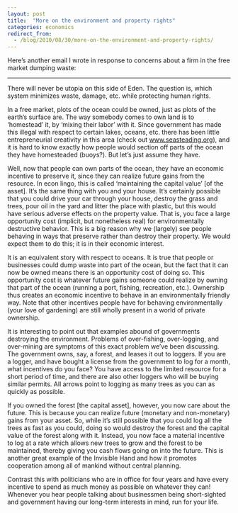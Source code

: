```yaml
---
layout: post
title:  "More on the environment and property rights"
categories: economics
redirect_from:
  - /blog/2010/08/30/more-on-the-environment-and-property-rights/
---
```


Here’s another email I wrote in response to concerns about a firm in the free market dumping waste:

---------------------------------

There will never be utopia on this side of Eden. The question is, which system minimizes waste, damage, etc. while protecting human rights.

<!-- more -->

In a free market, plots of the ocean could be owned, just as plots of the earth’s surface are. The way somebody comes to own land is to ‘homestead’ it, by ‘mixing their labor’ with it. Since government has made this illegal with respect to certain lakes, oceans, etc. there has been little entrepreneurial creativity in this area (check out www.seasteading.org), and it is hard to know exactly how people would section off parts of the ocean they have homesteaded (buoys?). But let’s just assume they have.

Well, now that people can own parts of the ocean, they have an economic incentive to preserve it, since they can realize future gains from the resource. In econ lingo, this is called ‘maintaining the capital value’ \[of the asset\]. It’s the same thing with you and your house. It’s certainly possible that you could drive your car through your house, destroy the grass and trees, pour oil in the yard and litter the place with plastic, but this would have serious adverse effects on the property value. That is, you face a large opportunity cost (implicit, but nonetheless real) for environmentally destructive behavior. This is a big reason why we (largely) see people behaving in ways that preserve rather than destroy their property. We would expect them to do this; it is in their economic interest.

It is an equivalent story with respect to oceans. It is true that people or businesses could dump waste into part of the ocean, but the fact that it can now be owned means there is an opportunity cost of doing so. This opportunity cost is whatever future gains someone could realize by owning that part of the ocean (running a port, fishing, recreation, etc.). Ownership thus creates an economic incentive to behave in an environmentally friendly way. Note that other incentives people have for behaving environmentally (your love of gardening) are still wholly present in a world of private ownership.

It is interesting to point out that examples abound of governments destroying the environment. Problems of over-fishing, over-logging, and over-mining are symptoms of this exact problem we’ve been discussing. The government owns, say, a forest, and leases it out to loggers. If you are a logger, and have bought a license from the government to log for a month, what incentives do you face? You have access to the limited resource for a short period of time, and there are also other loggers who will be buying similar permits. All arrows point to logging as many trees as you can as quickly as possible.

If you owned the forest \[the capital asset\], however, you now care about the future. This is because you can realize future (monetary and non-monetary) gains from your asset. So, while it’s still possible that you could log all the trees as fast as you could, doing so would destroy the forest and the capital value of the forest along with it. Instead, you now face a material incentive to log at a rate which allows new trees to grow and the forest to be maintained, thereby giving you cash flows going on into the future. This is another great example of the Invisible Hand and how it promotes cooperation among all of mankind without central planning.

Contrast this with politicians who are in office for four years and have every incentive to spend as much money as possible on whatever they can! Whenever you hear people talking about businessmen being short-sighted and government having our long-term interests in mind, run for your life.
